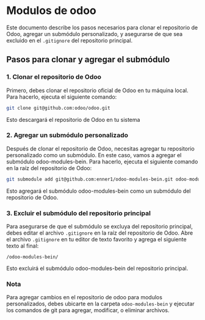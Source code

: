 # Modulos de odoo 

Este documento describe los pasos necesarios para clonar el repositorio de Odoo, agregar un submódulo personalizado, y asegurarse de que sea excluido en el `.gitignore` del repositorio principal.

## Pasos para clonar y agregar el submódulo

### 1. Clonar el repositorio de Odoo

Primero, debes clonar el repositorio oficial de Odoo en tu máquina local. Para hacerlo, ejecuta el siguiente comando:

```bash
git clone git@github.com:odoo/odoo.git
```
Esto descargará el repositorio de Odoo en tu sistema

### 2. Agregar un submódulo personalizado

Después de clonar el repositorio de Odoo, necesitas agregar tu repositorio personalizado como un submódulo. En este caso, vamos a agregar el submódulo odoo-modules-bein. Para hacerlo, ejecuta el siguiente comando en la raíz del repositorio de Odoo:

```bash
git submodule add git@github.com:enner1/odoo-modules-bein.git odoo-modules-bein
```
Esto agregará el submódulo odoo-modules-bein como un submódulo del repositorio de Odoo.

### 3. Excluir el submódulo del repositorio principal

Para asegurarse de que el submódulo se excluya del repositorio principal, debes editar el archivo `.gitignore` en la raíz del repositorio de Odoo. Abre el archivo `.gitignore` en tu editor de texto favorito y agrega el siguiente texto al final:

```
/odoo-modules-bein/
```

Esto excluirá el submódulo odoo-modules-bein del repositorio principal.

### Nota

Para agregar cambios en el repositorio de odoo para modulos personalizados, debes ubicarte en la carpeta `odoo-modules-bein` y ejecutar los comandos de git para agregar, modificar, o eliminar archivos.
